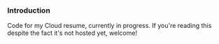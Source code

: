 ### Introduction

Code for my Cloud resume, currently in progress. If you're reading this despite the fact it's not hosted yet, welcome!